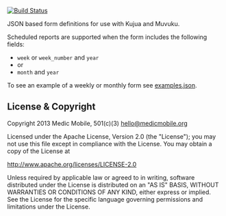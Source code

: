 [![Build Status](https://travis-ci.org/medic/json-forms.png?branch=master)](https://travis-ci.org/medic/json-forms)

JSON based form definitions for use with Kujua and Muvuku.

Scheduled reports are supported when the form includes the following fields:

 * `week` or `week_number` and `year`
 * or
 * `month` and `year`

To see an example of a weekly or monthly form see
[examples.json](examples.json).  

## License & Copyright

Copyright 2013 Medic Mobile, 501(c)(3)  <hello@medicmobile.org>

Licensed under the Apache License, Version 2.0 (the "License");
you may not use this file except in compliance with the License.
You may obtain a copy of the License at

   http://www.apache.org/licenses/LICENSE-2.0

Unless required by applicable law or agreed to in writing, software
distributed under the License is distributed on an "AS IS" BASIS,
WITHOUT WARRANTIES OR CONDITIONS OF ANY KIND, either express or implied.
See the License for the specific language governing permissions and
limitations under the License.
